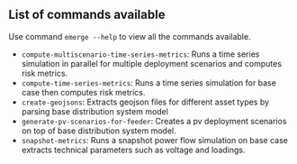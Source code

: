 ## List of commands available

Use command `emerge --help` to view all the commands available.

* `compute-multiscenario-time-series-metrics`: Runs a time series simulation in parallel for multiple deployment scenarios and computes risk metrics.
* `compute-time-series-metrics`: Runs a time series simulation for base case then computes risk metrics.
* `create-geojsons`: Extracts geojson files for different asset types by parsing base distribution system model
* `generate-pv-scenarios-for-feeder`: Creates a pv deployment scenarios on top of base distribution system model.
* `snapshot-metrics`: Runs a snapshot power flow simulation on base case extracts technical parameters such as voltage and loadings.
